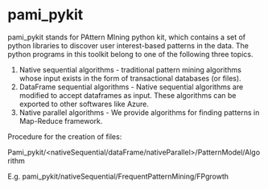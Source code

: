 # pami_pykit

pami_pykit stands for PAttern MIning  python kit, which contains a set of python libraries to discover user interest-based patterns in the data. The python programs in this toolkit belong to one of the following three topics.

1. Native sequential algorithms - traditional pattern mining algorithms whose input exists in the form of transactional databases (or files).
2. DataFrame sequential algorithms - Native sequential algorithms are modified to accept dataframes as input. These algorithms can be exported to other softwares like Azure.
3. Native parallel algorithms - We provide algorithms for finding patterns in Map-Reduce framework.


Procedure for the creation of files:

Pami_pykit/<nativeSequential/dataFrame/nativeParallel>/PatternModel/Algorithm

E.g. pami_pykit/nativeSequential/FrequentPatternMining/FPgrowth

